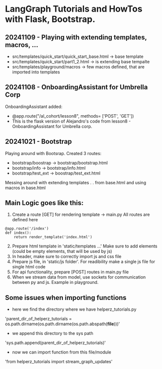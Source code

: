 # LangGraph Tutorials and HowTos with Flask, Bootstrap.

## 20241109 - Playing with extending templates, macros, ...

- src/templates/quick_start/quick_start_base.html -> base template
- src/templates/quick_start/part1_2.html -> is extending base tempalte
- src/templates/playground/macros -> few macros defined, that are imported into templates

## 20241108 - OnboardingAssistant for Umbrella Corp

OnboardingAssistant added:

- @app.route("/al_cohort/lesson8", methods= ['POST', 'GET'])
- This is the flask version of Alejandro's code from lesson8 - OnboardingAssistant for Umbrella corp.

## 20241021 - Bootstrap

Playing around with Bootsrap. Created 3 routes:

- bootstrap/boostrap -> bootstrap/bootstrap.html
- bootstrap/info -> bootstrap/info.html
- bootstrap/test_ext -> boostrap/test_ext.html

Messing around with extending templates . . from base.html and using macros in base.html

## Main Logic goes like this:

1. Create a route [GET] for rendering template -> main.py All routes are defined here

```
@app.route('/index')
def index():
    return render_template('index.html')
```

2. Prepare html template in 'static/templates ...' Make sure to add elements (could be empty elements, that will be used by js)
3. In header, make sure to correctly import js and css file
4. Prepare js file, in 'static/js folder'. For readibility make a single js file for single html code
5. For api functionality, prepare [POST] routes in main.py file
6. When we stream data from model, use sockets for communication between py and js. Example in playground.

## Some issues when importing functions

- here we find the directory where we have helperz_tutorials.py

'parent_dir_of_helperz_tutorials = os.path.dirname(os.path.dirname(os.path.abspath(**file**)))'

- we append this directory to the sys path

'sys.path.append(parent_dir_of_helperz_tutorials)'

- now we can import function from this file/module

'from helperz_tutorials import stream_graph_updates'
